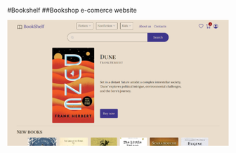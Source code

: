 #Bookshelf
##Bookshop e-comerce website

![Main page preview](https://raw.githubusercontent.com/SherlockH0/bookshelf/main/preview.jpg "Main page preview")

